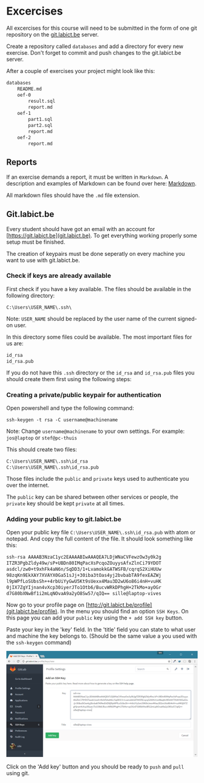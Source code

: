 # Excercises

All excercises for this course will need to be submitted in the form of one git repository on the [git.labict.be](https://git.labict.be) server.

Create a repository called `databases` and add a directory for every new exercise. Don't forget to commit and push changes to the git.labict.be server.

After a couple of exercises your project might look like this:

```
databases
    README.md
    oef-0 
        result.sql
        report.md
    oef-1
        part1.sql
        part2.sql
        report.md
    oef-2
        report.md
```

## Reports

If an exercise demands a report, it must be written in `Markdown`. A description and examples of Markdown can be found over here: [Markdown](./markdown.md). 

All markdown files should have the `.md` file extension. 

## Git.labict.be

Every student should have got an email with an account for [https://git.labict.be](git.labict.be). To get everything working properly some setup must be finished. 

The creation of keypairs must be done seperatly on every machine you want to use with git.labict.be.

### Check if keys are already available

First check if you have a key available. The files should be available in the following directory:

```
C:\Users\USER_NAME\.ssh\
```

Note: `USER_NAME` should be replaced by the user name of the current signed-on user.

In this directory some files could be available. The most important files for us are:

```
id_rsa
id_rsa.pub
```

If you do not have this `.ssh` directory or the `id_rsa` and `id_rsa.pub` files you should create them first using the following steps:

### Creating a private/public keypair for authentication 

Open powershell and type the following command:

```
ssh-keygen -t rsa -C username@machinename
```

Note: Change `username@machinename` to your own settings. For example: `jos@laptop` or `stef@pc-thuis`

This should create two files:

```
C:\Users\USER_NAME\.ssh\id_rsa
C:\Users\USER_NAME\.ssh\id_rsa.pub
```

Those files include the `public` and `private` keys used to authenticate you over the internet.

The `public` key can be shared between other services or people, the `private` key should be kept `private` at all times.

### Adding your public key to git.labict.be

Open your public key file `C:\Users\USER_NAME\.ssh\id_rsa.pub` with atom or notepad. And copy the full content of the file. It should look something like this:

```
ssh-rsa AAAAB3NzaC1yc2EAAAABIwAAAQEA7LDjWNaCVFewzOw3y0k2g
ITZR3PgbZldy49w/sP+UBDn80IMqPacXsPcqoZOuyysAfxZlnCi79YDOT
asdcl/zw0+t9xhFk4aN6n/SqDD3/1+LvamokkGATWSFB/cqrqS2XiHUUw
98zqKn9EkXAY7XVAYX0Ga51sJj+30iba3tOas4yj2bvbabTA9fexEAZWj
l9pWPfLoSUbsSh++4rbUiYyGwU5Kt9sUexx4Mau3D2wU6o86i4nH+vuHK
0jIX7ZgYIjnan4vXcp30iyerJTo1Otb6/BucvWRkDPhgH+2TkMo+ayOGr
d7G80bXNwBf1i2mLqNOvaA9a2yO8Sw57/qIQ== sille@laptop-vives
```

Now go to your profile page on [http://git.labict.be/profile](git.labict.be/profile). In the menu you should find an option `SSH Keys`. On this page you can add your `public` key using the `+ add SSH key` button.

Paste your key in the 'key' field. In the 'title' field you can state to what user and machine the key belongs to. (Should be the same value a you used with the `ssh-keygen` command)

![Add SSH key to your account](img/add-ssh-key.png)

Click on the 'Add key' button and you should be ready to `push` and `pull` using git.






